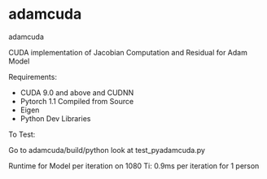 # adamcuda
adamcuda

CUDA implementation of Jacobian Computation and Residual for Adam Model

Requirements: 

- CUDA 9.0 and above and CUDNN
- Pytorch 1.1 Compiled from Source
- Eigen
- Python Dev Libraries

To Test:

Go to adamcuda/build/python look at test_pyadamcuda.py

Runtime for Model per iteration on 1080 Ti: 0.9ms per iteration for 1 person
